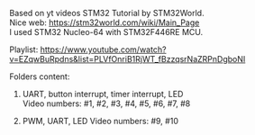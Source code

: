 Based on yt videos STM32 Tutorial by STM32World. <br/>
Nice web: https://stm32world.com/wiki/Main_Page <br/>
I used STM32 Nucleo-64 with STM32F446RE MCU.

Playlist:
https://www.youtube.com/watch?v=EZqwBuRpdns&list=PLVfOnriB1RjWT_fBzzqsrNaZRPnDgboNI

Folders content:
1. UART, button interrupt, timer interrupt, LED <br/>
Video numbers: #1, #2, #3, #4, #5, #6, #7, #8

2. PWM, UART, LED
Video numbers: #9, #10
